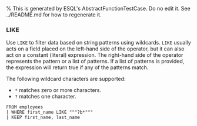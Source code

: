 % This is generated by ESQL's AbstractFunctionTestCase. Do no edit it. See ../README.md for how to regenerate it.

### LIKE
Use `LIKE` to filter data based on string patterns using wildcards. `LIKE`
usually acts on a field placed on the left-hand side of the operator, but it can
also act on a constant (literal) expression. The right-hand side of the operator
represents the pattern or a list of patterns. If a list of patterns is provided,
the expression will return true if any of the patterns match.

The following wildcard characters are supported:

* `*` matches zero or more characters.
* `?` matches one character.

```esql
FROM employees
| WHERE first_name LIKE """?b*"""
| KEEP first_name, last_name
```
